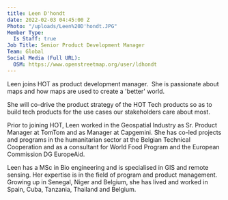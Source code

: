 ```yaml
---
title: Leen D'hondt
date: 2022-02-03 04:45:00 Z
Photo: "/uploads/Leen%20D'hondt.JPG"
Member Type:
  Is Staff: true
Job Title: Senior Product Development Manager
Team: Global
Social Media (Full URL):
  OSM: https://www.openstreetmap.org/user/ldhondt
---
```


Leen joins HOT as product development manager. 
 She is passionate about maps and how maps are used to create a 'better' world.  

She will co-drive the product strategy of the HOT Tech products so as to build tech products for the use cases our stakeholders care about most.   

Prior to joining HOT, Leen worked in the Geospatial Industry as Sr. Product Manager at TomTom and as Manager at Capgemini. She has co-led projects and programs in the humanitarian sector at the Belgian Technical Cooperation and as a consultant for World Food Program and the European Commission DG EuropeAid.
 
Leen has a MSc in Bio engineering and is specialised in GIS and remote sensing. Her expertise is in the field of program and product management. Growing up in Senegal, Niger and Belgium, she has lived and worked in Spain, Cuba, Tanzania, Thailand and Belgium.